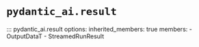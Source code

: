 # `pydantic_ai.result`

::: pydantic_ai.result
    options:
        inherited_members: true
        members:
            - OutputDataT
            - StreamedRunResult
